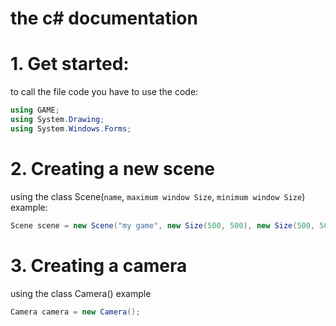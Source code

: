 # the c# documentation

# 1. Get started:
to call the file code you have to use the code:
```cs
using GAME;
using System.Drawing;
using System.Windows.Forms;
```

# 2. Creating a new scene

using the class Scene(`name`, `maximum window Size`, `minimum window Size`)
example:
```cs
Scene scene = new Scene("my game", new Size(500, 500), new Size(500, 500));
```

# 3. Creating a camera
using the class Camera()
example
```cs
Camera camera = new Camera();
```
